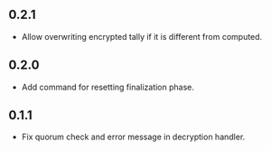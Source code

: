 ## 0.2.1

- Allow overwriting encrypted tally if it is different from computed.

## 0.2.0

- Add command for resetting finalization phase.

## 0.1.1

- Fix quorum check and error message in decryption handler.
